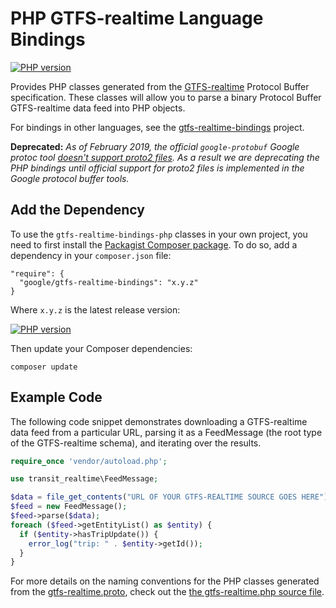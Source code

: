 # PHP GTFS-realtime Language Bindings

[![PHP version](https://badge.fury.io/ph/google%2Fgtfs-realtime-bindings.svg)](http://badge.fury.io/ph/google%2Fgtfs-realtime-bindings)

Provides PHP classes generated from the
[GTFS-realtime](https://developers.google.com/transit/gtfs-realtime/) Protocol
Buffer specification.  These classes will allow you to parse a binary Protocol
Buffer GTFS-realtime data feed into PHP objects.

For bindings in other languages, see the
[gtfs-realtime-bindings](https://github.com/google/gtfs-realtime-bindings)
project.

**Deprecated:** *As of February 2019, the official `google-protobuf` Google protoc tool [doesn't support proto2 files](https://github.com/protocolbuffers/protobuf/issues/3623).  As a result we are deprecating the PHP bindings until official support for proto2 files is implemented in the Google protocol buffer tools.*

## Add the Dependency

To use the `gtfs-realtime-bindings-php` classes in your own project, you need
to first install the [Packagist Composer
package](https://packagist.org/packages/google/gtfs-realtime-bindings).  To do
so, add a dependency in your `composer.json` file:

```
"require": {
  "google/gtfs-realtime-bindings": "x.y.z"
}
```

Where `x.y.z` is the latest release version:

[![PHP version](https://badge.fury.io/ph/google%2Fgtfs-realtime-bindings.svg)](http://badge.fury.io/ph/google%2Fgtfs-realtime-bindings)

Then update your Composer dependencies:

```
composer update
```

## Example Code

The following code snippet demonstrates downloading a GTFS-realtime data feed
from a particular URL, parsing it as a FeedMessage (the root type of the
GTFS-realtime schema), and iterating over the results.

```php
require_once 'vendor/autoload.php';

use transit_realtime\FeedMessage;

$data = file_get_contents("URL OF YOUR GTFS-REALTIME SOURCE GOES HERE");
$feed = new FeedMessage();
$feed->parse($data);
foreach ($feed->getEntityList() as $entity) {
  if ($entity->hasTripUpdate()) {
    error_log("trip: " . $entity->getId());
  }
}
```

For more details on the naming conventions for the PHP classes generated from
the [gtfs-realtime.proto](https://developers.google.com/transit/gtfs-realtime/gtfs-realtime-proto),
check out the [the gtfs-realtime.php source file](https://github.com/google/gtfs-realtime-bindings-php/blob/master/src/gtfs-realtime.php).

